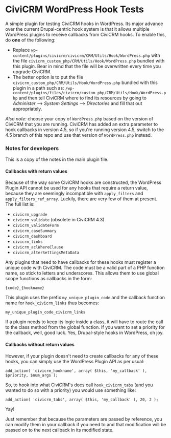 CiviCRM WordPress Hook Tests
============================

A simple plugin for testing CiviCRM hooks in WordPress. Its major advance over the current Drupal-centric hook system is that it allows multiple WordPress plugins to receive callbacks from CiviCRM hooks. To enable this, do **one** of the following:

* Replace `wp-content/plugins/civicrm/civicrm/CRM/Utils/Hook/WordPress.php` with the file `civicrm_custom_php/CRM/Utils/Hook/WordPress.php` bundled with this plugin. Bear in mind that the file will be overwritten every time you upgrade CiviCRM.
* The better option is to put the file `civicrm_custom_php/CRM/Utils/Hook/WordPress.php` bundled with this plugin in a path such as:
`/wp-content/plugins/files/civicrm/custom_php/CRM/Utils/Hook/WordPress.php`
and then tell CiviCRM where to find its resources by going to 
*Administer* --> *System Settings* --> *Directories*
and fill that out appropriately.

*Also note:* choose your copy of `WordPress.php` based on the version of CiviCRM that you are running. CiviCRM has added an extra parameter to hook callbacks in version 4.5, so if you're running version 4.5, switch to the 4.5 branch of this repo and use that version of `WordPress.php` instead.

### Notes for developers ###

This is a copy of the notes in the main plugin file.

#### Callbacks with return values ####

Because of the way some CiviCRM hooks are constructed, the WordPress Plugin API cannot be used for any hooks that require a return value, because they are seemingly incompatible with `apply_filters` and `apply_filters_ref_array`. Luckily, there are very few of them at present. The full list is:

* `civicrm_upgrade`
* `civicrm_validate` (obsolete in CiviCRM 4.3)
* `civicrm_validateForm`
* `civicrm_caseSummary`
* `civicrm_dashboard`
* `civicrm_links`
* `civicrm_aclWhereClause`
* `civicrm_alterSettingsMetaData`

Any plugins that need to have callbacks for these hooks must register a unique code with CiviCRM. The code must be a valid part of a PHP function name, so stick to letters and underscores. This allows them to use global scope functions as callbacks in the form:

`{code}_{hookname}`

This plugin uses the prefix `my_unique_plugin_code` and the callback function name for `hook_civicrm_links` thus becomes:

`my_unique_plugin_code_civicrm_links`

If a plugin needs to keep its logic inside a class, it will have to route the call to the class method from the global function. If you want to set a priority for the callback, well, good luck. Yes, Drupal-style hooks in WordPress, oh joy.

#### Callbacks without return values ####

However, if your plugin doesn't need to create callbacks for any of these hooks, you can simply use the WordPress Plugin API as per usual:

`add_action( 'civicrm_hookname', array( $this, 'my_callback' ), $priority, $num_args );`

So, to hook into what CiviCRM's docs call `hook_civicrm_tabs` (and you wanted to do so with a priority) you would use something like:

`add_action( 'civicrm_tabs', array( $this, 'my_callback' ), 20, 2 );`

Yay!

Just remember that because the parameters are passed by reference, you can modify them in your callback if you need to and that modification will be passed on to the next callback in its modified state.
